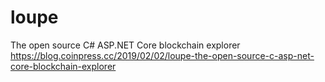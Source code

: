 # loupe
The open source C# ASP.NET Core blockchain explorer<BR>
https://blog.coinpress.cc/2019/02/02/loupe-the-open-source-c-asp-net-core-blockchain-explorer
